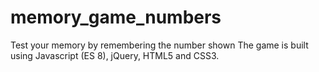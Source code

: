 # memory_game_numbers
Test your memory by remembering the number shown
The game is built using Javascript (ES 8), jQuery, HTML5 and CSS3.
